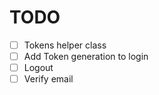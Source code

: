 
# TODO
- [ ] Tokens helper class
- [ ] Add Token generation to login
- [ ] Logout
- [ ] Verify email